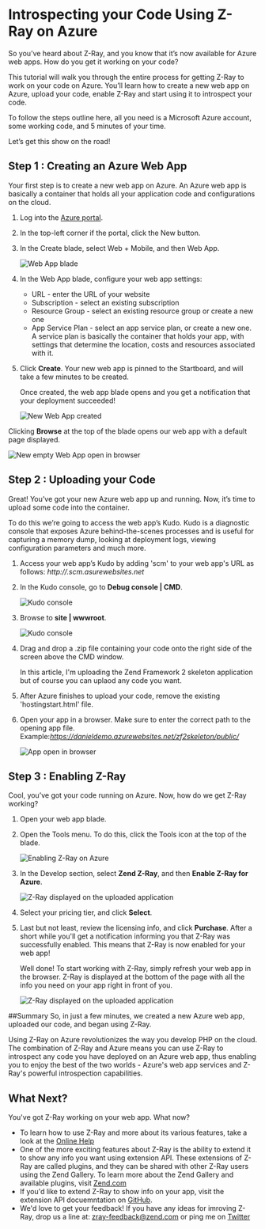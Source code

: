 <properties
   pageTitle="Introspecting your Code Using Z-Ray on Azure"
   description="Describes how to use Zend's Z-Ray on Azure to debug and profile PHP applications deployed on Azure web app service."
   services="Z-Ray on Azure"
   documentationCenter="dev-center-name"
   authors="DanielBerman"
   manager="manager-alias"
   editor=""/>

<tags
   ms.service="Z-Ray on Azure"
   ms.devlang="PHP"
   ms.topic="article"
   ms.tgt_pltfrm="may be required"
   ms.workload="required"
   ms.date="mm/dd/yyyy"
   ms.author="daniel.be@zend.com;@proudboffin"/>

# Introspecting your Code Using Z-Ray on Azure

So you’ve heard about Z-Ray, and you know that it’s now available for Azure web apps. How do you get it working on your code?

This tutorial will walk you through the entire process for getting Z-Ray to work on your code on Azure. You’ll learn how to create a new web app on Azure, upload your code, enable Z-Ray and start using it to introspect your code.

To follow the steps outline here, all you need is a Microsoft Azure account, some working code, and 5 minutes of your time.

Let’s get this show on the road!

## Step 1 : Creating an Azure Web App

Your first step is to create a new web app on Azure. An Azure web app is basically a container that holds all your application code and configurations on the cloud.

1. Log into the [Azure portal](https://portal.azure.com).
2. In the top-left corner if the portal, click the New button.
3. In the Create blade, select Web + Mobile, and then Web App.

  	![Web App blade][1]

4. In the Web App blade, configure your web app settings:
   - URL - enter the URL of your website
   - Subscription - select an existing subscription
   - Resource Group - select an existing resource group or create a new one
   - App Service Plan - select an app service plan, or create a new one. A service plan is basically the container that holds your app, with settings that determine the location, costs and resources associated with it.
   
5. Click **Create**. Your new web app is pinned to the Startboard, and will take a few minutes to be created. 

   Once created, the web app blade opens and you get a notification that your deployment succeeded!

   ![New Web App created][2]

Clicking **Browse** at the top of the blade opens our web app with a default page displayed.

   ![New empty Web App open in browser][9]

## Step 2 : Uploading your Code

Great! You’ve got your new Azure web app up and running. Now, it’s time to upload some code into the container.

To do this we’re going to access the web app’s Kudo. Kudo is a diagnostic console that exposes Azure behind-the-scenes processes and is useful for capturing a memory dump, looking at deployment logs, viewing configuration parameters and much more.

1. Access your web app’s Kudo by adding 'scm' to your web app's URL as follows:
*http://<webappname>.scm.asurewebsites.net*
2. In the Kudo console, go to **Debug console | CMD**.

   ![Kudo console][4]

3. Browse to **site | wwwroot**.

   ![Kudo console][5]

4. Drag and drop a .zip file containing your code onto the right side of the screen above the CMD window.

   In this article, I'm uploading the Zend Framework 2 skeleton application but of course you can uplaod any code you want.

5. After Azure finishes to upload your code, remove the existing 'hostingstart.html' file.

6. Open your app in a browser. Make sure to enter the correct path to the opening app file.
Example:*https://danieldemo.azurewebsites.net/zf2skeleton/public/*

   ![App open in browser][6]
   
## Step 3 : Enabling Z-Ray
Cool, you’ve got your code running on Azure. Now, how do we get Z-Ray working?

1. Open your web app blade.
2. Open the Tools menu. To do this, click the Tools icon at the top of the blade.

   	![Enabling Z-Ray on Azure][7]

3. In the Develop section, select **Zend Z-Ray**, and then **Enable Z-Ray for Azure**.

   ![Z-Ray displayed on the uploaded application][8]

4. Select your pricing tier, and click **Select**.
5. Last but not least, review the licensing info, and click **Purchase**.
After a short while you'll get a notification informing you that Z-Ray was successfully enabled. This means that Z-Ray is now enabled for your web app!

   Well done! To start working with Z-Ray, simply refresh your web app in the browser. Z-Ray is displayed at the bottom of the page with all the info you need on your app right in front of you.

   ![Z-Ray displayed on the uploaded application][10]

##Summary
So, in just a few minutes, we created a new Azure web app, uploaded our code, and began using Z-Ray.

Using Z-Ray on Azure revolutionizes the way you develop PHP on the cloud. The combination of Z-Ray and Azure means you can use Z-Ray to introspect any code you have deployed on an Azure web app, thus enabling you to enjoy the best of the two worlds - Azure's web app services and Z-Ray's powerful introspection capabilities.

<!--Every topic should have next steps and links to the next logical set of content to keep the customer engaged-->
## What Next?

You've got Z-Ray working on your web app. What now? 
   - To learn how to use Z-Ray and more about its various features, take a look at the [Online Help](http://files.zend.com/help/Z-Ray-Azure/Content/home.htm)
   - One of the more exciting features about Z-Ray is the ability to extend it to show any info you want using extension API. These extensions of Z-Ray are called plugins, and they can be shared with other Z-Ray users using the Zend Gallery. To learn more about the Zend Gallery and available plugins, visit [Zend.com](http://www.zend.com/en/products/server/plugins)
   - If you'd like to extend Z-Ray to show info on your app, visit the extension API docuemntation on [GitHub](https://github.com/zend-server-plugins/Documentation).
   - We'd love to get your feedback! If you have any ideas for imroving Z-Ray, drop us a line at: zray-feedback@zend.com or ping me on [Twitter](https://twitter.com/proudboffin)

<!--Image references-->
[1]: http://devzone.zend.com/wp-content/uploads/2015/06/web_app_blade.jpg
[2]: http://devzone.zend.com/wp-content/uploads/2015/08/webappcreated.jpg
[9]: http://devzone.zend.com/wp-content/uploads/2015/06/new_web_app3.jpg
[4]: http://devzone.zend.com/wp-content/uploads/2015/06/kudo1.jpg
[5]: http://devzone.zend.com/wp-content/uploads/2015/06/kudo2.jpg
[6]: http://devzone.zend.com/wp-content/uploads/2015/06/code_uploaded2.jpg
[7]: http://devzone.zend.com/wp-content/uploads/2015/08/tools_icon1.jpg
[8]: http://devzone.zend.com/wp-content/uploads/2015/08/pricing_tiers.jpg
[10]: http://devzone.zend.com/wp-content/uploads/2015/06/z-ray-enabled2.jpg
